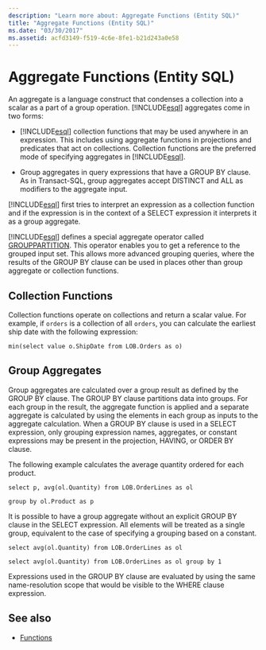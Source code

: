 ```yaml
---
description: "Learn more about: Aggregate Functions (Entity SQL)"
title: "Aggregate Functions (Entity SQL)"
ms.date: "03/30/2017"
ms.assetid: acfd3149-f519-4c6e-8fe1-b21d243a0e58
---
```

# Aggregate Functions (Entity SQL)

An aggregate is a language construct that condenses a collection into a scalar as a part of a group operation. [!INCLUDE[esql](../../../../../../includes/esql-md.md)] aggregates come in two forms:  
  
- [!INCLUDE[esql](../../../../../../includes/esql-md.md)] collection functions that may be used anywhere in an expression. This includes using aggregate functions in projections and predicates that act on collections. Collection functions are the preferred mode of specifying aggregates in [!INCLUDE[esql](../../../../../../includes/esql-md.md)].  
  
- Group aggregates in query expressions that have a GROUP BY clause. As in Transact-SQL, group aggregates accept DISTINCT and ALL as modifiers to the aggregate input.  
  
 [!INCLUDE[esql](../../../../../../includes/esql-md.md)] first tries to interpret an expression as a collection function and if the expression is in the context of a SELECT expression it interprets it as a group aggregate.  
  
 [!INCLUDE[esql](../../../../../../includes/esql-md.md)] defines a special aggregate operator called [GROUPPARTITION](grouppartition-entity-sql.md). This operator enables you to get a reference to the grouped input set. This allows more advanced grouping queries, where the results of the GROUP BY clause can be used in places other than group aggregate or collection functions.  
  
## Collection Functions  

 Collection functions operate on collections and return a scalar value. For example, if `orders` is a collection of all `orders`, you can calculate the earliest ship date with the following expression:  
  
 `min(select value o.ShipDate from LOB.Orders as o)`  
  
## Group Aggregates  

 Group aggregates are calculated over a group result as defined by the GROUP BY clause. The GROUP BY clause partitions data  into groups. For each group in the result, the aggregate function is applied and a separate aggregate is calculated by using the elements in each group as inputs to the aggregate calculation. When a GROUP BY clause is used in a SELECT expression, only grouping expression names, aggregates, or constant expressions may be present in the projection, HAVING, or ORDER BY clause.  
  
 The following example calculates the average quantity ordered for each product.  
  
 `select p, avg(ol.Quantity) from LOB.OrderLines as ol`  
  
 `group by ol.Product as p`  
  
 It is possible to have a group aggregate without an explicit GROUP BY clause in the SELECT expression. All elements will be treated as a single group, equivalent to the case of specifying a grouping based on a constant.  
  
 `select avg(ol.Quantity) from LOB.OrderLines as ol`  
  
 `select avg(ol.Quantity) from LOB.OrderLines as ol group by 1`  
  
 Expressions used in the GROUP BY clause are evaluated by using the same name-resolution scope that would be visible to the WHERE clause expression.  
  
## See also

- [Functions](functions-entity-sql.md)
